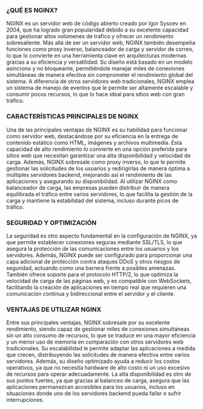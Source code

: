 ### ¿QUÉ ES NGINX?
NGINX es un servidor web de código abierto creado por Igor Sysoev en 2004, que ha logrado gran popularidad debido a su excelente capacidad para gestionar altos volúmenes de tráfico y ofrecer un rendimiento sobresaliente. Más allá de ser un servidor web, NGINX también desempeña funciones como proxy inverso, balanceador de carga y servidor de correo, lo que lo convierte en una herramienta clave en arquitecturas modernas gracias a su eficiencia y versatilidad. Su diseño está basado en un modelo asíncrono y no bloqueante, permitiéndole manejar miles de conexiones simultáneas de manera efectiva sin comprometer el rendimiento global del sistema. A diferencia de otros servidores web tradicionales, NGINX emplea un sistema de manejo de eventos que le permite ser altamente escalable y consumir pocos recursos, lo que lo hace ideal para sitios web con gran tráfico.

### CARACTERÍSTICAS PRINCIPALES DE NGINX
Una de las principales ventajas de NGINX es su habilidad para funcionar como servidor web, destacándose por su eficiencia en la entrega de contenido estático como HTML, imágenes y archivos multimedia. Esta capacidad de alto rendimiento lo convierte en una opción preferida para sitios web que necesitan garantizar una alta disponibilidad y velocidad de carga. Además, NGINX sobresale como proxy inverso, lo que le permite gestionar las solicitudes de los usuarios y redirigirlas de manera óptima a múltiples servidores backend, mejorando así el rendimiento de las aplicaciones y asegurando su disponibilidad. Al utilizar NGINX como balanceador de carga, las empresas pueden distribuir de manera equilibrada el tráfico entre varios servidores, lo que facilita la gestión de la carga y mantiene la estabilidad del sistema, incluso durante picos de tráfico.

### SEGURIDAD Y OPTIMIZACIÓN
La seguridad es otro aspecto fundamental en la configuración de NGINX, ya que permite establecer conexiones seguras mediante SSL/TLS, lo que asegura la protección de las comunicaciones entre los usuarios y los servidores. Además, NGINX puede ser configurado para proporcionar una capa adicional de protección contra ataques DDoS y otros riesgos de seguridad, actuando como una barrera frente a posibles amenazas. También ofrece soporte para el protocolo HTTP/2, lo que optimiza la velocidad de carga de las páginas web, y es compatible con WebSockets, facilitando la creación de aplicaciones en tiempo real que requieren una comunicación continua y bidireccional entre el servidor y el cliente.

### VENTAJAS DE UTILIZAR NGINX
Entre sus principales ventajas, NGINX sobresale por su excelente rendimiento, siendo capaz de gestionar miles de conexiones simultáneas sin un alto consumo de recursos, lo que se traduce en una mayor eficiencia y un menor uso de memoria en comparación con otros servidores web tradicionales. Su escalabilidad le permite adaptar las aplicaciones a medida que crecen, distribuyendo las solicitudes de manera efectiva entre varios servidores. Además, su diseño optimizado ayuda a reducir los costos operativos, ya que no necesita hardware de alto costo ni un uso excesivo de recursos para operar adecuadamente. La alta disponibilidad es otro de sus puntos fuertes, ya que gracias al balanceo de carga, asegura que las aplicaciones permanezcan accesibles para los usuarios, incluso en situaciones donde uno de los servidores backend pueda fallar o sufrir interrupciones.



